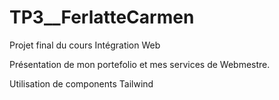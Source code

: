 # TP3__FerlatteCarmen
Projet final du cours Intégration Web

Présentation de mon portefolio et mes services de Webmestre.

Utilisation de components Tailwind

